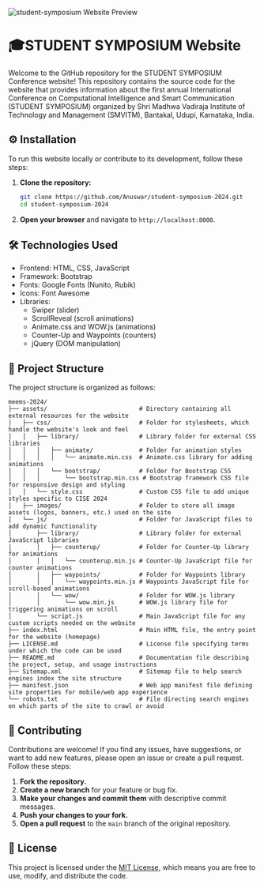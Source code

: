 ![student-symposium Website Preview](https://raw.githubusercontent.com/Anuswar/student-symposium/main/assets/images/preview.png)

# 🎓STUDENT SYMPOSIUM Website

Welcome to the GitHub repository for the STUDENT SYMPOSIUM Conference website! This repository contains the source code for the website that provides information about the first annual International Conference on Computational Intelligence and Smart Communication (STUDENT SYMPOSIUM) organized by Shri Madhwa Vadiraja Institute of Technology and Management (SMVITM), Bantakal, Udupi, Karnataka, India.

## ⚙️ Installation

To run this website locally or contribute to its development, follow these steps:

1. **Clone the repository:**
    ```bash
    git clone https://github.com/Anuswar/student-symposium-2024.git
    cd student-symposium-2024
    ```

2. **Open your browser** and navigate to `http://localhost:8000`.

## 🛠️ Technologies Used

- Frontend: HTML, CSS, JavaScript
- Framework: Bootstrap
- Fonts: Google Fonts (Nunito, Rubik)
- Icons: Font Awesome
- Libraries:
    - Swiper (slider)
    - ScrollReveal (scroll animations)
    - Animate.css and WOW.js (animations)
    - Counter-Up and Waypoints (counters)
    - jQuery (DOM manipulation)

## 📂 Project Structure

The project structure is organized as follows:

```
meems-2024/
├── assets/                          # Directory containing all external resources for the website
│   ├── css/                         # Folder for stylesheets, which handle the website's look and feel
│   │   ├── library/                 # Library folder for external CSS libraries
│   │   │   ├── animate/             # Folder for animation styles
│   │   │   │   └── animate.min.css  # Animate.css library for adding animations
│   │   │   └── bootstrap/           # Folder for Bootstrap CSS
│   │   │       └── bootstrap.min.css # Bootstrap framework CSS file for responsive design and styling
│   │   └── style.css                # Custom CSS file to add unique styles specific to CISE 2024
│   ├── images/                      # Folder to store all image assets (logos, banners, etc.) used on the site
│   └── js/                          # Folder for JavaScript files to add dynamic functionality
│       ├── library/                 # Library folder for external JavaScript libraries
│       │   ├── counterup/           # Folder for Counter-Up library for animations
│       │   │   └── counterup.min.js # Counter-Up JavaScript file for counter animations
│       │   ├── waypoints/           # Folder for Waypoints library
│       │   │   └── waypoints.min.js # Waypoints JavaScript file for scroll-based animations
│       │   └── wow/                 # Folder for WOW.js library
│       │       └── wow.min.js       # WOW.js library file for triggering animations on scroll
│       └── script.js                # Main JavaScript file for any custom scripts needed on the website
├── index.html                       # Main HTML file, the entry point for the website (homepage)
├── LICENSE.md                       # License file specifying terms under which the code can be used
├── README.md                        # Documentation file describing the project, setup, and usage instructions
├── Sitemap.xml                      # Sitemap file to help search engines index the site structure
├── manifest.json                    # Web app manifest file defining site properties for mobile/web app experience
└── robots.txt                       # File directing search engines on which parts of the site to crawl or avoid
```

## 🤝 Contributing

Contributions are welcome! If you find any issues, have suggestions, or want to add new features, please open an issue or create a pull request. Follow these steps:

1. **Fork the repository.**
2. **Create a new branch** for your feature or bug fix.
3. **Make your changes and commit them** with descriptive commit messages.
4. **Push your changes to your fork.**
5. **Open a pull request** to the `main` branch of the original repository.

## 📄 License

This project is licensed under the [MIT License](LICENSE.md), which means you are free to use, modify, and distribute the code.
